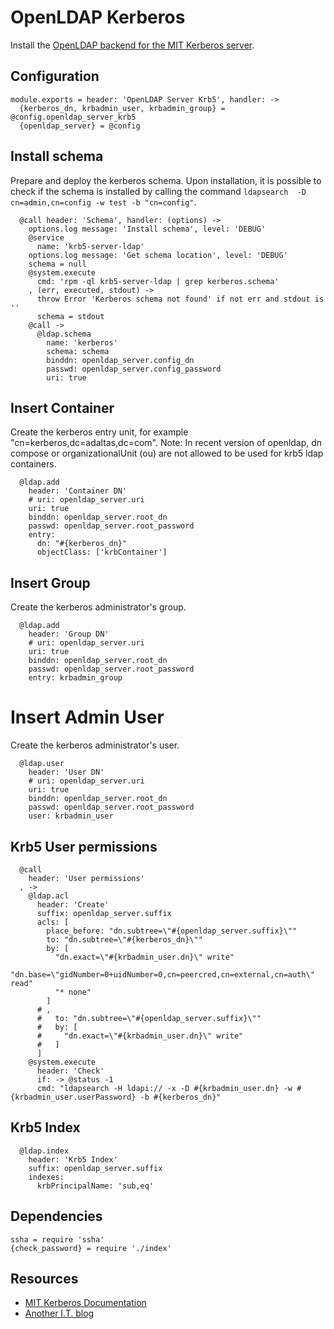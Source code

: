 
# OpenLDAP Kerberos

Install the [OpenLDAP backend for the MIT Kerberos server](https://web.mit.edu/kerberos/krb5-latest/doc/admin/conf_ldap.html).

## Configuration

    module.exports = header: 'OpenLDAP Server Krb5', handler: ->
      {kerberos_dn, krbadmin_user, krbadmin_group} = @config.openldap_server_krb5
      {openldap_server} = @config

## Install schema

Prepare and deploy the kerberos schema. Upon installation, it
is possible to check if the schema is installed by calling
the command `ldapsearch  -D cn=admin,cn=config -w test -b "cn=config"`.

      @call header: 'Schema', handler: (options) ->
        options.log message: 'Install schema', level: 'DEBUG'
        @service
          name: 'krb5-server-ldap'
        options.log message: 'Get schema location', level: 'DEBUG'
        schema = null
        @system.execute
          cmd: 'rpm -ql krb5-server-ldap | grep kerberos.schema'
        , (err, executed, stdout) ->
          throw Error 'Kerberos schema not found' if not err and stdout is ''
          schema = stdout
        @call ->
          @ldap.schema
            name: 'kerberos'
            schema: schema
            binddn: openldap_server.config_dn
            passwd: openldap_server.config_password
            uri: true

## Insert Container

Create the kerberos entry unit, for example "cn=kerberos,dc=adaltas,dc=com".
Note: In recent version of openldap, dn compose or organizationalUnit (ou) are 
not allowed to be used for krb5 ldap containers.

      @ldap.add
        header: 'Container DN'
        # uri: openldap_server.uri
        uri: true
        binddn: openldap_server.root_dn
        passwd: openldap_server.root_password
        entry: 
          dn: "#{kerberos_dn}"
          objectClass: ['krbContainer']

## Insert Group

Create the kerberos administrator's group.

      @ldap.add
        header: 'Group DN'
        # uri: openldap_server.uri
        uri: true
        binddn: openldap_server.root_dn
        passwd: openldap_server.root_password
        entry: krbadmin_group

# Insert Admin User

Create the kerberos administrator's user.

      @ldap.user
        header: 'User DN'
        # uri: openldap_server.uri
        uri: true
        binddn: openldap_server.root_dn
        passwd: openldap_server.root_password
        user: krbadmin_user

## Krb5 User permissions

      @call
        header: 'User permissions'
      , ->
        @ldap.acl
          header: 'Create'
          suffix: openldap_server.suffix
          acls: [
            place_before: "dn.subtree=\"#{openldap_server.suffix}\""
            to: "dn.subtree=\"#{kerberos_dn}\""
            by: [
              "dn.exact=\"#{krbadmin_user.dn}\" write"
              "dn.base=\"gidNumber=0+uidNumber=0,cn=peercred,cn=external,cn=auth\" read"
              "* none"
            ]
          # ,
          #   to: "dn.subtree=\"#{openldap_server.suffix}\""
          #   by: [
          #     "dn.exact=\"#{krbadmin_user.dn}\" write"
          #   ]
          ]
        @system.execute
          header: 'Check'
          if: -> @status -1
          cmd: "ldapsearch -H ldapi:// -x -D #{krbadmin_user.dn} -w #{krbadmin_user.userPassword} -b #{kerberos_dn}"

## Krb5 Index

      @ldap.index
        header: 'Krb5 Index'
        suffix: openldap_server.suffix
        indexes:
          krbPrincipalName: 'sub,eq'

## Dependencies

    ssha = require 'ssha'
    {check_password} = require './index'

## Resources

*   [MIT Kerberos Documentation](http://web.mit.edu/kerberos/krb5-devel/doc/admin/conf_ldap.html)
*   [Another I.T. blog](http://itdavid.blogspot.fr/2012/05/howto-centos-62-kerberos-kdc-with.html)
